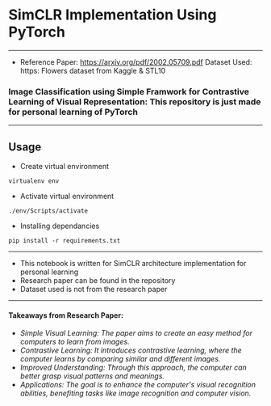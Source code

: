 # SimCLR Implementation Using PyTorch
---
* Reference Paper: https://arxiv.org/pdf/2002.05709.pdf
Dataset Used: https: Flowers dataset from Kaggle & STL10

### Image Classification using Simple Framwork for Contrastive Learning of Visual Representation: This repository is just made for personal learning of PyTorch
---
## Usage

* Create virtual environment
```code
virtualenv env
```

* Activate virtual environment
```code
./env/Scripts/activate
```

* Installing dependancies
```code
pip install -r requirements.txt
```
---
- This notebook is written for SimCLR architecture implementation for personal learning
- Research paper can be found in the repository
- Dataset used is not from the research paper
---
#### Takeaways from Research Paper:
* _Simple Visual Learning: The paper aims to create an easy method for computers to learn from images._
* _Contrastive Learning: It introduces contrastive learning, where the computer learns by comparing similar and different images._
* _Improved Understanding: Through this approach, the computer can better grasp visual patterns and meanings._
* _Applications: The goal is to enhance the computer's visual recognition abilities, benefiting tasks like image recognition and computer vision._
